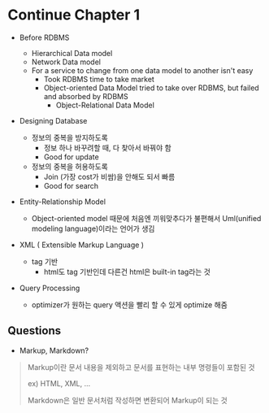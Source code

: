 # Continue Chapter 1

* Before RDBMS
    * Hierarchical Data model
    * Network Data model
    * For a service to change from one data model to another isn't easy
        * Took RDBMS time to take market
        * Object-oriented Data Model tried to take over RDBMS, but failed and absorbed by RDBMS
            * Object-Relational Data Model
            
* Designing Database
    * 정보의 중복을 방지하도록
        * 정보 하나 바꾸려할 때, 다 찾아서 바꿔야 함
        * Good for update
    * 정보의 중복을 허용하도록
        * Join (가장 cost가 비쌈)을 안해도 되서 빠름
        * Good for search
        
* Entity-Relationship Model
    * Object-oriented model 때문에 처음엔 끼워맞추다가 불편해서 Uml(unified modeling language)이라는 언어가 생김

* XML ( Extensible Markup Language )
    * tag 기반
        * html도 tag 기반인데 다른건 html은 built-in tag라는 것

* Query Processing
    * optimizer가 원하는 query 액션을 빨리 할 수 있게 optimize 해줌
    

## Questions

* Markup, Markdown?

> Markup이란 문서 내용을 제외하고 문서를 표현하는 내부 명령들이 포함된 것
>
> ex) HTML, XML, ...
>
> Markdown은 일반 문서처럼 작성하면 변환되어 Markup이 되는 것

